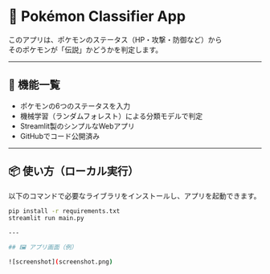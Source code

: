 # 🧠 Pokémon Classifier App

このアプリは、ポケモンのステータス（HP・攻撃・防御など）から  
そのポケモンが「伝説」かどうかを判定します。

---

## 🚀 機能一覧

- ポケモンの6つのステータスを入力  
- 機械学習（ランダムフォレスト）による分類モデルで判定  
- Streamlit製のシンプルなWebアプリ  
- GitHubでコード公開済み  

---

## 📦 使い方（ローカル実行）

以下のコマンドで必要なライブラリをインストールし、アプリを起動できます。

```bash
pip install -r requirements.txt
streamlit run main.py

---

## 🖼 アプリ画面（例）

![screenshot](screenshot.png)
